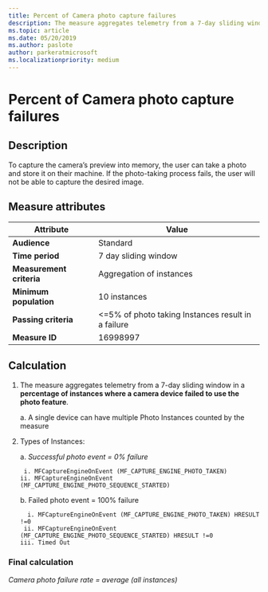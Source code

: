```yaml
---
title: Percent of Camera photo capture failures
description: The measure aggregates telemetry from a 7-day sliding window in a percentage of instances where a camera device failed to use the photo feature
ms.topic: article
ms.date: 05/20/2019
ms.author: paslote
author: parkeratmicrosoft
ms.localizationpriority: medium
---
```


# Percent of Camera photo capture failures

## Description

To capture the camera’s preview into memory, the user can take a photo and store it on their machine. If the photo-taking process fails, the user will not be able to capture the desired image.

## Measure attributes

|Attribute|Value|
|----|----|
|**Audience**|Standard|
|**Time period**|7 day sliding window|
|**Measurement criteria**|Aggregation of instances|
|**Minimum population**|10 instances|
|**Passing criteria**|<=5% of photo taking Instances result in a failure|
|**Measure ID**|16998997|

## Calculation

1. The measure aggregates telemetry from a 7-day sliding window in a **percentage of instances where a camera device failed to use the photo feature**.

     a. A single device can have multiple Photo Instances counted by the measure
     
2. Types of Instances:

    a. *Successful photo event = 0% failure* 

        i. MFCaptureEngineOnEvent (MF_CAPTURE_ENGINE_PHOTO_TAKEN)
       ii. MFCaptureEngineOnEvent (MF_CAPTURE_ENGINE_PHOTO_SEQUENCE_STARTED)

    b. Failed photo event = 100% failure

         i. MFCaptureEngineOnEvent (MF_CAPTURE_ENGINE_PHOTO_TAKEN) HRESULT !=0
        ii. MFCaptureEngineOnEvent (MF_CAPTURE_ENGINE_PHOTO_SEQUENCE_STARTED) HRESULT !=0
       iii. Timed Out

### Final calculation

*Camera photo failure rate = average (all instances)*